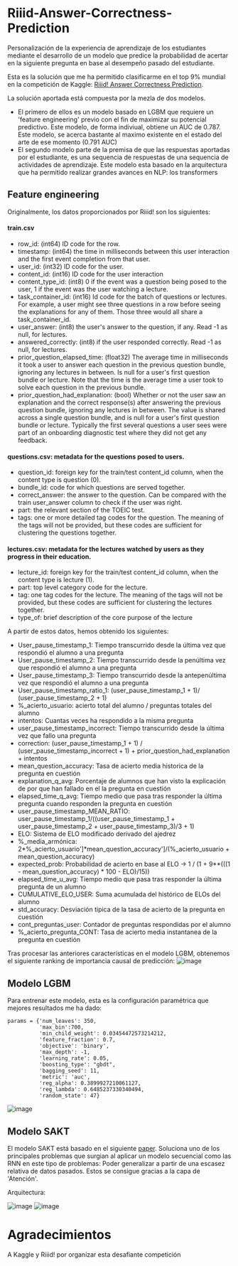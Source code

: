# Riiid-Answer-Correctness-Prediction
Personalización de la experiencia de aprendizaje de los estudiantes mediante el desarrollo de un modelo que predice la probabilidad de acertar en la siguiente pregunta en base al desempeño pasado del estudiante.

Esta es la solución que me ha permitido clasificarme en el top 9% mundial en la competición de Kaggle: [Riiid! Answer Correctness Prediction](https://www.kaggle.com/c/riiid-test-answer-prediction/overview).

La solución aportada está compuesta por la mezla de dos modelos.

- El primero de ellos es un modelo basado en LGBM que requiere un 'feature engineering' previo con el fin de maximizar su potencial predictivo. Este modelo, de forma indiviual, obtiene un AUC de 0.787. Este modelo, se acerca bastante al maximo existente en el estado del arte de ese momento (0.791 AUC)
- El segundo modelo parte de la premisa de que las respuestas aportadas por el estudiante, es una sequencia de respuestas de una sequencia de actividades de aprendizaje. Este modelo esta basado en la arquitectura que ha permitido realizar grandes avances en NLP: los transformers


## Feature engineering
Originalmente, los datos proporcionados por Riiid! son los siguientes:

#### train.csv
 - row_id: (int64) ID code for the row.
 - timestamp: (int64) the time in milliseconds between this user interaction and the first event completion from that user.
 - user_id: (int32) ID code for the user.
 - content_id: (int16) ID code for the user interaction
 - content_type_id: (int8) 0 if the event was a question being posed to the user, 1 if the event was the user watching a lecture.
 - task_container_id: (int16) Id code for the batch of questions or lectures. For example, a user might see three questions in a row before seeing the explanations for any of them. Those three would all share a task_container_id.
 - user_answer: (int8) the user's answer to the question, if any. Read -1 as null, for lectures.
 - answered_correctly: (int8) if the user responded correctly. Read -1 as null, for lectures.
 - prior_question_elapsed_time: (float32) The average time in milliseconds it took a user to answer each question in the previous question bundle, ignoring any lectures in between. Is null for a user's first question bundle or lecture. Note that the time is the average time a user took to solve each question in the previous bundle.
 - prior_question_had_explanation: (bool) Whether or not the user saw an explanation and the correct response(s) after answering the previous question bundle, ignoring any lectures in between. The value is shared across a single question bundle, and is null for a user's first question bundle or lecture. Typically the first several questions a user sees were part of an onboarding diagnostic test where they did not get any feedback.

#### questions.csv: metadata for the questions posed to users.
 - question_id: foreign key for the train/test content_id column, when the content type is question (0).
 - bundle_id: code for which questions are served together.
 - correct_answer: the answer to the question. Can be compared with the train user_answer column to check if the user was right.
 - part: the relevant section of the TOEIC test.
 - tags: one or more detailed tag codes for the question. The meaning of the tags will not be provided, but these codes are sufficient for clustering the questions together.

#### lectures.csv: metadata for the lectures watched by users as they progress in their education.
 - lecture_id: foreign key for the train/test content_id column, when the content type is lecture (1).
 - part: top level category code for the lecture.
 - tag: one tag codes for the lecture. The meaning of the tags will not be provided, but these codes are sufficient for clustering the lectures together.
 - type_of: brief description of the core purpose of the lecture

A partir de estos datos, hemos obtenido los siguientes:
 - User_pause_timestamp_1: Tiempo transcurrido desde la última vez que respondió el alumno a una pregunta
 - User_pause_timestamp_2: Tiempo transcurrido desde la penúltima vez que respondió el alumno a una pregunta
 - User_pause_timestamp_3: Tiempo transcurrido desde la antepenúltima vez que respondió el alumno a una pregunta
 - User_pause_timestamp_ratio_1: (user_pause_timestamp_1 + 1)/ (user_pause_timestamp_2 + 1)
 - %_acierto_usuario: acierto total del alumno / preguntas totales del alumno
 - intentos: Cuantas veces ha respondido a la misma pregunta
 - user_pause_timestamp_incorrect: Tiempo transcurrido desde la última vez que fallo una pregunta
 - correction: (user_pause_timestamp_1 + 1) / (user_pause_timestamp_incorrect + 1) + prior_question_had_explanation + intentos
 - mean_question_accuracy: Tasa de acierto media historica de la pregunta en cuestión
 - explanation_q_avg: Porcentaje de alumnos que han visto la explicación de por que han fallado en el la pregunta en cuestión
 - elapsed_time_q_avg: Tiempo medio que pasa tras responder la última pregunta cuando responden la pregunta en cuestión
 - user_pause_timestamp_MEAN_RATIO: user_pause_timestamp_1/((user_pause_timestamp_1 + user_pause_timestamp_2 + user_pause_timestamp_3)/3 + 1)
 - ELO: Sistema de ELO modificado derivado del ajedrez
 - %_media_armónica: 2*%_acierto_usuario']*mean_question_accuracy']/(%_acierto_usuario + mean_question_accuracy)
 - expected_prob: Probabilidad de acierto en base al ELO -> 1 / (1 + 9**(((1 - mean_question_accuracy) * 100 - ELO)/15))
 - elapsed_time_u_avg: Tiempo medio que pasa tras responder la última pregunta de un alumno
 - CUMULATIVE_ELO_USER: Suma acumulada del histórico de ELOs del alumno
 - std_accuracy: Desviación tipica de la tasa de acierto de la pregunta en cuestión
 - cont_preguntas_user: Contador de preguntas respondidas por el alumno
 - %_acierto_pregunta_CONT: Tasa de acierto media instantanea de la pregunta en cuestión

Tras procesar las anteriores características en el modelo LGBM, obtenemos el siguiente ranking de importancia causal de predicción:
![image](https://user-images.githubusercontent.com/47561659/111660190-1ea54780-880e-11eb-8e50-7eb188dbcb11.png)
## Modelo LGBM

Para entrenar este modelo, esta es la configuración paramétrica que mejores resultados me ha dado:
```
params = {'num_leaves': 350,
          'max_bin':700,
          'min_child_weight': 0.03454472573214212,
          'feature_fraction': 0.7,
          'objective': 'binary',
          'max_depth': -1,
          'learning_rate': 0.05,
          'boosting_type': "gbdt",
          'bagging_seed': 11,
          'metric': 'auc',
          'reg_alpha': 0.3899927210061127,
          'reg_lambda': 0.6485237330340494,
          'random_state': 47}
```

![image](https://user-images.githubusercontent.com/47561659/111665514-1b608a80-8813-11eb-8769-ae2c740987fb.png)

## Modelo SAKT
El modelo SAKT está basado en el siguiente [paper](https://arxiv.org/pdf/1907.06837.pdf).
Soluciona uno de los principales problemas que surgian al aplicar un modelo secuencial como las RNN en este tipo de problemas: Poder generalizar a partir de una escasez relativa de datos pasados. Estos se consigue gracias a la capa de 'Atención'.

Arquitectura:

![image](https://user-images.githubusercontent.com/47561659/111663617-49dd6600-8811-11eb-85a9-4248490b344d.png)
![image](https://user-images.githubusercontent.com/47561659/111663691-5792eb80-8811-11eb-8fa6-02d645ea7537.png)

# Agradecimientos
A Kaggle y Riiid! por organizar esta desafiante competición
